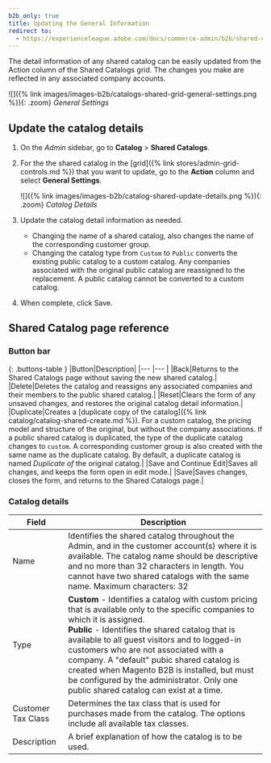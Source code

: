 ```yaml
---
b2b_only: true
title: Updating the General Information
redirect to:
  - https://experienceleague.adobe.com/docs/commerce-admin/b2b/shared-catalogs/catalog-shared-manage.html#update-the-catalog-details
---
```


The detail information of any shared catalog can be easily updated from the Action column of the Shared Catalogs grid. The changes you make are reflected in any associated company accounts.

![]({% link images/images-b2b/catalogs-shared-grid-general-settings.png %}){: .zoom}
_General Settings_

## Update the catalog details

1. On the _Admin_ sidebar, go to **Catalog** > **Shared Catalogs**.

1. For the the shared catalog in the [grid]({% link stores/admin-grid-controls.md %}) that you want to update, go to the **Action** column and select **General Settings**.

   ![]({% link images/images-b2b/catalog-shared-update-details.png %}){: .zoom}
   _Catalog Details_

1. Update the catalog detail information as needed.

   - Changing the name of a shared catalog, also changes the name of the corresponding customer group.
   - Changing the catalog type from `Custom` to `Public` converts the existing public catalog to a custom catalog. Any companies associated with the original public catalog are reassigned to the replacement. A public catalog cannot be converted to a custom catalog.

1. When complete, click <span class="btn">Save</span>.

## Shared Catalog page reference

### Button bar

{: .buttons-table }
|Button|Description|
|--- |--- |
|<span class="btn">Back</span>|Returns to the Shared Catalogs page without saving the new shared catalog.|
|<span class="btn">Delete</span>|Deletes the catalog and reassigns any associated companies and their members to the public shared catalog.|
|<span class="btn">Reset</span>|Clears the form of any unsaved changes, and restores the original catalog detail information.|
|<span class="btn">Duplicate</span>|Creates a [duplicate copy of the catalog]({% link catalog/catalog-shared-create.md %}). For a custom catalog, the  pricing model and structure of the original, but without the company associations. If a public shared catalog is duplicated, the type of the duplicate catalog changes to `custom`. A corresponding customer group is also created with the same name as the duplicate catalog. By default, a duplicate catalog is named _Duplicate of_ the original catalog.|
|<span class="btn">Save and Continue Edit</span>|Saves all changes, and keeps the form open in edit mode.|
|<span class="btn">Save</span>|Saves changes, closes the form, and returns to the Shared Catalogs page.|

### Catalog details

|Field|Description|
|--- |--- |
|Name|Identifies the shared catalog throughout the Admin, and in the customer account(s) where it is available. The catalog name should be descriptive and no more than 32 characters in length. You cannot have two shared catalogs with the same name. Maximum characters: 32|
|Type|**Custom** - Identifies a catalog with custom pricing that is available only to the specific companies to which it is assigned.<br/>**Public** - Identifies the shared catalog that is available to all guest visitors and to logged-in customers who are not associated with a company. A "default" pubic shared catalog is created when Magento B2B is installed, but must be configured by the administrator. Only one public shared catalog can exist at a time.|
|Customer Tax Class|Determines the tax class that is used for purchases made from the catalog. The options include all available tax classes.|
|Description|A brief explanation of how the catalog is to be used.|

<!--
  This is a style declaration so that buttons are not wrapped by table auto styling for column widths.
-->
<style>
.buttons-table td:first-of-type {
  width: 200px;
}
</style>
